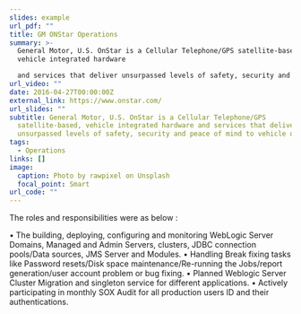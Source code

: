 ```yaml
---
slides: example
url_pdf: ""
title: GM ONStar Operations
summary: >-
  General Motor, U.S. OnStar is a Cellular Telephone/GPS satellite-based,
  vehicle integrated hardware

  and services that deliver unsurpassed levels of safety, security and peace of mind to vehicle owners.
url_video: ""
date: 2016-04-27T00:00:00Z
external_link: https://www.onstar.com/
url_slides: ""
subtitle: General Motor, U.S. OnStar is a Cellular Telephone/GPS
  satellite-based, vehicle integrated hardware and services that deliver
  unsurpassed levels of safety, security and peace of mind to vehicle owners.
tags:
  - Operations
links: []
image:
  caption: Photo by rawpixel on Unsplash
  focal_point: Smart
url_code: ""
---
```

The roles and responsibilities were as below :


• The building, deploying, configuring and monitoring WebLogic Server Domains, Managed and Admin Servers, clusters,
JDBC connection pools/Data sources, JMS Server and Modules.
• Handling Break fixing tasks like Password resets/Disk space maintenance/Re-running the Jobs/report generation/user
account problem or bug fixing.
• Planned Weblogic Server Cluster Migration and singleton service for different applications.
• Actively participating in monthly SOX Audit for all production users ID and their authentications.